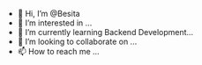 - 👋 Hi, I’m @Besita
- 👀 I’m interested in ...
- 🌱 I’m currently learning Backend Development...
- 💞️ I’m looking to collaborate on ...
- 📫 How to reach me ...

<!---
Besita/Besita is a ✨ special ✨ repository because its `README.md` (this file) appears on your GitHub profile.
You can click the Preview link to take a look at your changes.
--->
